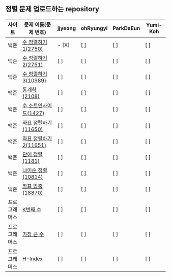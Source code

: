 ## 정렬 문제 업로드하는 repository
사이트|문제 이름(문제 번호)|jjyeong|ohRyungyi|ParkDaEun|Yumi-Koh
---|---|---|---|---|---
백준|[수 정렬하기1(2750)](https://www.acmicpc.net/problem/2750)|- [X]|[ ]|[ ]|[ ]
백준|[수 정렬하기2(2751)](https://www.acmicpc.net/problem/2751)|[ ]|[ ]|[ ]|[ ]
백준|[수 정렬하기3(10989)](https://www.acmicpc.net/problem/10989)|[ ]|[ ]|[ ]|[ ]
백준|[통계학(2108)](https://www.acmicpc.net/problem/2108)|[ ]|[ ]|[ ]|[ ]
백준|[수 소트인사이드(1427)](https://www.acmicpc.net/problem/1427)|[ ]|[ ]|[ ]|[ ]
백준|[좌표 정렬하기(11650)](https://www.acmicpc.net/problem/11650)|[ ]|[ ]|[ ]|[ ]
백준|[좌표 정렬하기 2(11651)](https://www.acmicpc.net/problem/11651)|[ ]|[ ]|[ ]|[ ]
백준|[단어 정렬(1181)](https://www.acmicpc.net/problem/1181)|[ ]|[ ]|[ ]|[ ]
백준|[나이순 정렬(10814)](https://www.acmicpc.net/problem/10814)|[ ]|[ ]|[ ]|[ ]
백준|[좌표 압축(18870)](https://www.acmicpc.net/problem/18870)|[ ]|[ ]|[ ]|[ ]
프로그래머스|[K번째 수](https://programmers.co.kr/learn/courses/30/lessons/42748)|[ ]|[ ]|[ ]|[ ]
프로그래머스|[가장 큰 수](https://programmers.co.kr/learn/courses/30/lessons/42746)|[ ]|[ ]|[ ]|[ ]
프로그래머스|[H-Index](https://programmers.co.kr/learn/courses/30/lessons/42747)|[ ]|[ ]|[ ]|[ ]
